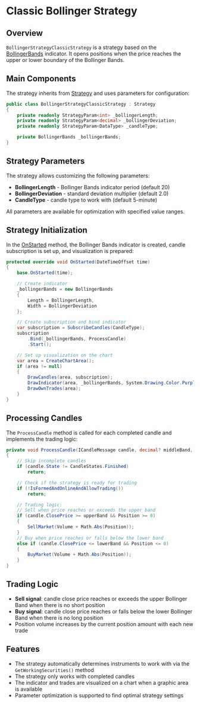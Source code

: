 # Classic Bollinger Strategy

## Overview

`BollingerStrategyClassicStrategy` is a strategy based on the [BollingerBands](xref:StockSharp.Algo.Indicators.BollingerBands) indicator. It opens positions when the price reaches the upper or lower boundary of the Bollinger Bands.

## Main Components

The strategy inherits from [Strategy](xref:StockSharp.Algo.Strategies.Strategy) and uses parameters for configuration:

```cs
public class BollingerStrategyClassicStrategy : Strategy
{
	private readonly StrategyParam<int> _bollingerLength;
	private readonly StrategyParam<decimal> _bollingerDeviation;
	private readonly StrategyParam<DataType> _candleType;

	private BollingerBands _bollingerBands;
}
```

## Strategy Parameters

The strategy allows customizing the following parameters:

- **BollingerLength** - Bollinger Bands indicator period (default 20)
- **BollingerDeviation** - standard deviation multiplier (default 2.0)
- **CandleType** - candle type to work with (default 5-minute)

All parameters are available for optimization with specified value ranges.

## Strategy Initialization

In the [OnStarted](xref:StockSharp.Algo.Strategies.Strategy.OnStarted(System.DateTimeOffset)) method, the Bollinger Bands indicator is created, candle subscription is set up, and visualization is prepared:

```cs
protected override void OnStarted(DateTimeOffset time)
{
	base.OnStarted(time);

	// Create indicator
	_bollingerBands = new BollingerBands
	{
		Length = BollingerLength,
		Width = BollingerDeviation
	};

	// Create subscription and bind indicator
	var subscription = SubscribeCandles(CandleType);
	subscription
		.Bind(_bollingerBands, ProcessCandle)
		.Start();

	// Set up visualization on the chart
	var area = CreateChartArea();
	if (area != null)
	{
		DrawCandles(area, subscription);
		DrawIndicator(area, _bollingerBands, System.Drawing.Color.Purple);
		DrawOwnTrades(area);
	}
}
```

## Processing Candles

The `ProcessCandle` method is called for each completed candle and implements the trading logic:

```cs
private void ProcessCandle(ICandleMessage candle, decimal? middleBand, decimal? upperBand, decimal? lowerBand)
{
	// Skip incomplete candles
	if (candle.State != CandleStates.Finished)
		return;

	// Check if the strategy is ready for trading
	if (!IsFormedAndOnlineAndAllowTrading())
		return;

	// Trading logic:
	// Sell when price reaches or exceeds the upper band
	if (candle.ClosePrice >= upperBand && Position >= 0)
	{
		SellMarket(Volume + Math.Abs(Position));
	}
	// Buy when price reaches or falls below the lower band
	else if (candle.ClosePrice <= lowerBand && Position <= 0)
	{
		BuyMarket(Volume + Math.Abs(Position));
	}
}
```

## Trading Logic

- **Sell signal**: candle close price reaches or exceeds the upper Bollinger Band when there is no short position
- **Buy signal**: candle close price reaches or falls below the lower Bollinger Band when there is no long position
- Position volume increases by the current position amount with each new trade

## Features

- The strategy automatically determines instruments to work with via the `GetWorkingSecurities()` method
- The strategy only works with completed candles
- The indicator and trades are visualized on a chart when a graphic area is available
- Parameter optimization is supported to find optimal strategy settings